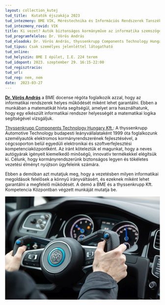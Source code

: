 ```yaml
---
layout: collection_kutej
tud_title:  Kutatók éjszakája 2023
tud_intezmeny: BME VIK, Méréstechnika és Információs Rendszerek Tanszék
tud_intezmeny_rovid: VIK
title: Ki vezet? Autók biztonságos kormányműve az informatika szemszögéből
tud_programfelelos: Dr. Vörös András
tud_eloadok: Dr. Vörös András, thyssenkrupp Components Technology Hungary Kft. munkatársai
tud_tipus: Csak személyes jelenléttel látogatható
tud_online: 
tud_helyszin: BME I épület, I.E. 224 terem
tud_idopont: 2023. szeptember 29. 16:15-22:00
tud_regisztracio: 
tud_url: 
tud_reg: nem, nem
date:  2023-03-27
---
```


[**Dr. Vörös András**](https://inf.mit.bme.hu/members/vorosa) a BME docense régóta foglalkozik azzal, hogy az informatikai rendszerek helyes működését miként lehet garantálni. Ebben a munkában a matematikát hívta segítségül, amelyet arra használhatunk, hogy egy elkészült informatikai rendszer helyességét a matematikai logika segítségével vizsgáljuk.

[Thyssenkrupp Components Technology Hungary Kft.](https://www.thyssenkrupp.hu/hu/): A  thyssenkrupp Automotive Technology budapesti leányvállalataként 1999 óta foglalkozunk személyautók elektromos kormányrendszerének fejlesztésével, a cégcsoporton belül egyedüli elektronikai és szoftverfejlesztési kompetenciaközpontként. Az iránt köteleztük el magunkat, hogy a neves autógyárak igényeit kiemelkedő minőségű, innovatív termékekkel elégítsük ki. Célunk, hogy kormányrendszerünk biztonságos legyen és tökéletes vezetési élményt nyújtson ügyfeleink számára.


Ebben a demóban azt mutatjuk meg, hogy a vezetésben milyen informatikai megoldások felelősek a könnyű irányváltásért, és ezeknek miként lehet garantálni a megfelelő működését. A demó a BME és a thyssenkrupp Kft.  Kompetencia Központban végzett munkáját mutatja be.

![Ki vezet? Autók biztonságos kormányműve az informatika szemszögéből](images/ki-vezet-autok-biztonsagos-kormanymuve-az-informatika-szemszogebol.jpg)
